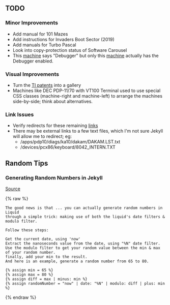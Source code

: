## TODO

### Minor Improvements

  - Add manual for 101 Mazes
  - Add instructions for Invaders Boot Sector (2019)
  - Add manuals for Turbo Pascal
  - Look into copy-protection status of Software Carousel
  - This [machine](/machines/dec/pdp11/1170/monitor/) says "Debugger" but only this [machine](/machines/dec/pdp11/1170/monitor/debugger/) actually has the Debugger enabled.

### Visual Improvements

  - Turn the [TI patents](/machines/ti/ti57/patents/) into a gallery
  - Machines like DEC PDP-11/70 with VT100 Terminal used to use special CSS classes (machine-right and machine-left) to arrange the machines side-by-side; think about alternatives.

### Link Issues

  - Verify redirects for these remaining [links](/assets/tests/links/)
  - There may be external links to a few text files, which I'm not sure Jekyll will allow me to redirect; eg:
      - /apps/pdp10/diags/ka10/dakam/DAKAM.LST.txt
      - /devices/pcx86/keyboard/8042_INTERN.TXT
    
## Random Tips

### Generating Random Numbers in Jekyll

[Source](https://www.131-studio.com/blogs/shopify-conversion/generate-random-numbers-using-liquid-shopify)

{% raw %}

    The good news is that ... you can actually generate random numbers in Liquid
    through a simple trick: making use of both the liquid's date filters & modulo filter.
    
    Follow these steps:

    Get the current date, using 'now'
    Extract the nanoseconds value from the date, using "%N" date filter.
    Use the modulo filter to get your random value between the min & max of your random number.
    finally, add your min to the result.
    And here is an example, generate a random number from 65 to 80.

    {% assign min = 65 %}
    {% assign max = 80 %}
    {% assign diff = max | minus: min %}
    {% assign randomNumber = "now" | date: "%N" | modulo: diff | plus: min %}

{% endraw %}
